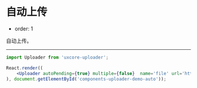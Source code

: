#  自动上传

- order: 1

自动上传。

---

````jsx
import Uploader from 'uxcore-uploader';

React.render((
    <Uploader autoPending={true} multiple={false}  name='file' url='http://test.yanbingbing.com/upload.php' />
), document.getElementById('components-uploader-demo-auto'));
````
